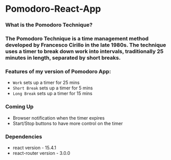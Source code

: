 # Pomodoro-React-App

### **What is the Pomodoro Technique?**
### The Pomodoro Technique is a time management method developed by Francesco Cirillo in the late 1980s. The technique uses a timer to break down work into intervals, traditionally 25 minutes in length, separated by short breaks.

### **Features of my version of Pomodoro App:**
- ```Work``` sets up a timer for 25 mins
- ```Short Break``` sets up a timer for 5 mins
- ```Long Break``` sets up a timer for 15 mins

### **Coming Up**
- Browser notification when the timer expires
- Start/Stop buttons to have more control on the timer

### **Dependencies** 
- react version - 15.4.1
- react-router version - 3.0.0

